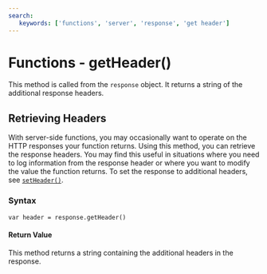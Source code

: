 ```yaml
---
search:
   keywords: ['functions', 'server', 'response', 'get header']
---
```


# Functions - getHeader()

This method is called from the `response` object.  It returns a string of the additional response headers.

## Retrieving Headers

With server-side functions, you may occasionally want to operate on the HTTP responses your function returns.  Using this method, you can retrieve the response headers.  You may find this useful in situations where you need to log information from the response header or where you want to modify the value the function returns.  To set the response to additional headers, see [`setHeader()`](Functions-Server-setHeader.md).

### Syntax

```
var header = response.getHeader()
```

#### Return Value

This method returns a string containing the additional headers in the response.
